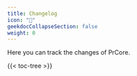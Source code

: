 ```yaml
---
title: Changelog
icon: "📝"
geekdocCollapseSection: false
weight: 0
---
```


Here you can track the changes of PrCore.

{{< toc-tree >}}
